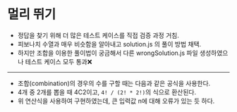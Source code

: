 # 멀리 뛰기
* 정답을 찾기 위해 더 많은 테스트 케이스를 직접 검증 과정 거침.
* 피보나치 수열과 매우 비슷함을 알아내고 solution.js 의 풀이 방법 채택.
* 하지만 조합을 이용한 풀이법이 궁금해서 다른 wrongSolution.js 파일 생성하였으나 테스트 케이스 모두 통과❌
- - -
* 조합(combination)의 경우의 수를 구할 때는 다음과 같은 공식을 사용한다.
* 4개 중 2개를 뽑을 때 4C2이고, `4! / (2! * 2!)`의 식으로 환산된다.
* 위 연산식을 사용하여 구현하였는데, 큰 입력값 n에 대해 오류가 있는 듯 하다.